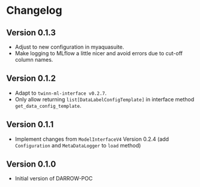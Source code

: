 # Changelog

## Version 0.1.3
- Adjust to new configuration in myaquasuite.
- Make logging to MLflow a little nicer and avoid errors due to cut-off column names.

## Version 0.1.2
- Adapt to `twinn-ml-interface v0.2.7`.
- Only allow returning `list[DataLabelConfigTemplate]` in interface method `get_data_config_template`.

## Version 0.1.1
- Implement changes from `ModelInterfaceV4` Version 0.2.4 (add `Configuration` and `MetaDataLogger` to `load` method)

## Version 0.1.0
- Initial version of DARROW-POC
